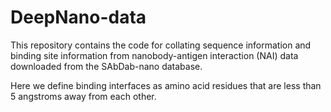 # DeepNano-data

This repository contains the code for collating sequence information and binding site information from nanobody-antigen interaction (NAI) data downloaded from the SAbDab-nano database.

Here we define binding interfaces as amino acid residues that are less than 5 angstroms away from each other.

